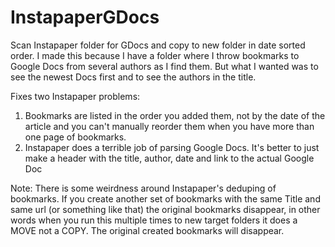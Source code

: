 # InstapaperGDocs
Scan Instapaper folder for GDocs and copy to new folder in date sorted order.
I made this because I have a folder where I throw bookmarks to Google Docs from several authors as I find them. But what I wanted was to see the newest Docs first and to see the authors in the title.

Fixes two Instapaper problems:
1. Bookmarks are listed in the order you added them, not by the date of the article and you can't manually reorder them when you have more than one page of bookmarks.
2. Instapaper does a terrible job of parsing Google Docs. It's better to just make a header with the title, author, date and link to the actual Google Doc

Note: There is some weirdness around Instapaper's deduping of bookmarks. If you create another set of bookmarks with the same Title and same url (or something like that) the original bookmarks disappear, in other words when you run this multiple times to new target folders it does a MOVE not a COPY. The original created bookmarks will disappear.

